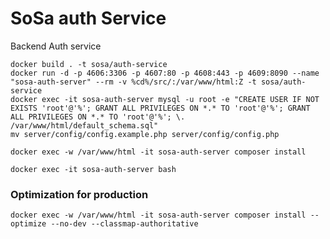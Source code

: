 # SoSa auth Service

Backend Auth service

```
docker build . -t sosa/auth-service
docker run -d -p 4606:3306 -p 4607:80 -p 4608:443 -p 4609:8090 --name "sosa-auth-server" --rm -v %cd%/src/:/var/www/html:Z -t sosa/auth-service
docker exec -it sosa-auth-server mysql -u root -e "CREATE USER IF NOT EXISTS 'root'@'%'; GRANT ALL PRIVILEGES ON *.* TO 'root'@'%'; GRANT ALL PRIVILEGES ON *.* TO 'root'@'%'; \. /var/www/html/default_schema.sql"
mv server/config/config.example.php server/config/config.php

docker exec -w /var/www/html -it sosa-auth-server composer install

docker exec -it sosa-auth-server bash

```

### Optimization for production
`docker exec -w /var/www/html -it sosa-auth-server composer install --optimize --no-dev --classmap-authoritative`



